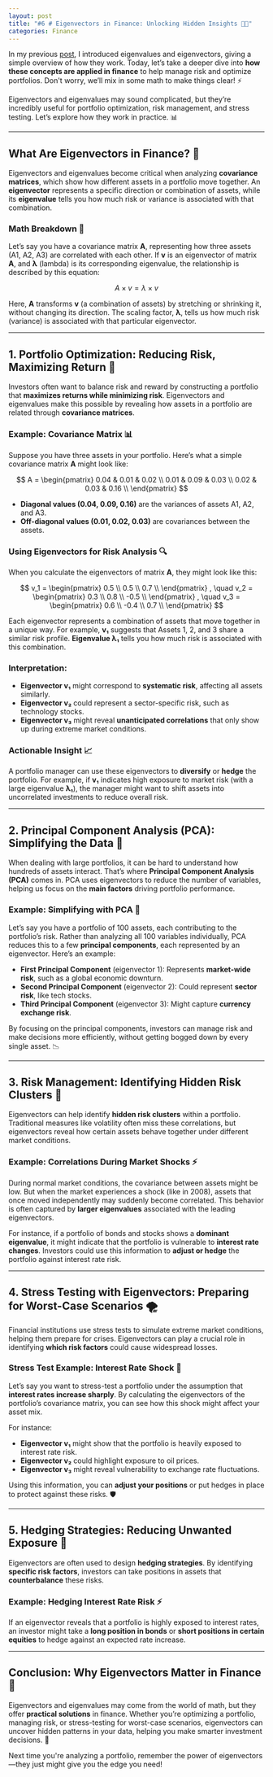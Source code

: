 ```yaml
---
layout: post
title: "#6 # Eigenvectors in Finance: Unlocking Hidden Insights 💼💡"
categories: Finance
---
```


In my previous [post](https://milankacar.github.io/math/finance/post1-linear-algebra-I/), I introduced eigenvalues and eigenvectors, giving a simple overview of how they work. Today, let’s take a deeper dive into **how these concepts are applied in finance** to help manage risk and optimize portfolios. Don't worry, we’ll mix in some math to make things clear! ⚡

Eigenvectors and eigenvalues may sound complicated, but they’re incredibly useful for portfolio optimization, risk management, and stress testing. Let’s explore how they work in practice. 📊

---

## What Are Eigenvectors in Finance? 🤔

Eigenvectors and eigenvalues become critical when analyzing **covariance matrices**, which show how different assets in a portfolio move together. An **eigenvector** represents a specific direction or combination of assets, while its **eigenvalue** tells you how much risk or variance is associated with that combination.

### Math Breakdown 🧮
Let’s say you have a covariance matrix **A**, representing how three assets (A1, A2, A3) are correlated with each other. If **v** is an eigenvector of matrix **A**, and **λ** (lambda) is its corresponding eigenvalue, the relationship is described by this equation:

$$
A \times v = \lambda \times v
$$

Here, **A** transforms **v** (a combination of assets) by stretching or shrinking it, without changing its direction. The scaling factor, **λ**, tells us how much risk (variance) is associated with that particular eigenvector.

---

## 1. Portfolio Optimization: Reducing Risk, Maximizing Return 🎯

Investors often want to balance risk and reward by constructing a portfolio that **maximizes returns while minimizing risk**. Eigenvectors and eigenvalues make this possible by revealing how assets in a portfolio are related through **covariance matrices**.

### Example: Covariance Matrix 📊

Suppose you have three assets in your portfolio. Here’s what a simple covariance matrix **A** might look like:

$$
A = 
\begin{pmatrix}
0.04 & 0.01 & 0.02 \\
0.01 & 0.09 & 0.03 \\
0.02 & 0.03 & 0.16 \\
\end{pmatrix}
$$

- **Diagonal values (0.04, 0.09, 0.16)** are the variances of assets A1, A2, and A3.
- **Off-diagonal values (0.01, 0.02, 0.03)** are covariances between the assets.

### Using Eigenvectors for Risk Analysis 🔍

When you calculate the eigenvectors of matrix **A**, they might look like this:

$$
v_1 = 
\begin{pmatrix}
0.5 \\
0.5 \\
0.7 \\
\end{pmatrix}
, \quad v_2 = 
\begin{pmatrix}
0.3 \\
0.8 \\
-0.5 \\
\end{pmatrix}
, \quad v_3 = 
\begin{pmatrix}
0.6 \\
-0.4 \\
0.7 \\
\end{pmatrix}
$$

Each eigenvector represents a combination of assets that move together in a unique way. For example, **v₁** suggests that Assets 1, 2, and 3 share a similar risk profile. **Eigenvalue λ₁** tells you how much risk is associated with this combination.

### Interpretation:

- **Eigenvector v₁** might correspond to **systematic risk**, affecting all assets similarly.
- **Eigenvector v₂** could represent a sector-specific risk, such as technology stocks.
- **Eigenvector v₃** might reveal **unanticipated correlations** that only show up during extreme market conditions.

### Actionable Insight 📈

A portfolio manager can use these eigenvectors to **diversify** or **hedge** the portfolio. For example, if **v₁** indicates high exposure to market risk (with a large eigenvalue **λ₁**), the manager might want to shift assets into uncorrelated investments to reduce overall risk.

---

## 2. Principal Component Analysis (PCA): Simplifying the Data 📐

When dealing with large portfolios, it can be hard to understand how hundreds of assets interact. That’s where **Principal Component Analysis (PCA)** comes in. PCA uses eigenvectors to reduce the number of variables, helping us focus on the **main factors** driving portfolio performance.

### Example: Simplifying with PCA 🎯

Let’s say you have a portfolio of 100 assets, each contributing to the portfolio’s risk. Rather than analyzing all 100 variables individually, PCA reduces this to a few **principal components**, each represented by an eigenvector. Here’s an example:

- **First Principal Component** (eigenvector 1): Represents **market-wide risk**, such as a global economic downturn.
- **Second Principal Component** (eigenvector 2): Could represent **sector risk**, like tech stocks.
- **Third Principal Component** (eigenvector 3): Might capture **currency exchange risk**.

By focusing on the principal components, investors can manage risk and make decisions more efficiently, without getting bogged down by every single asset. 📉

---

## 3. Risk Management: Identifying Hidden Risk Clusters 📛

Eigenvectors can help identify **hidden risk clusters** within a portfolio. Traditional measures like volatility often miss these correlations, but eigenvectors reveal how certain assets behave together under different market conditions.

### Example: Correlations During Market Shocks ⚡

During normal market conditions, the covariance between assets might be low. But when the market experiences a shock (like in 2008), assets that once moved independently may suddenly become correlated. This behavior is often captured by **larger eigenvalues** associated with the leading eigenvectors.

For instance, if a portfolio of bonds and stocks shows a **dominant eigenvalue**, it might indicate that the portfolio is vulnerable to **interest rate changes**. Investors could use this information to **adjust or hedge** the portfolio against interest rate risk.

---

## 4. Stress Testing with Eigenvectors: Preparing for Worst-Case Scenarios 🌪️

Financial institutions use stress tests to simulate extreme market conditions, helping them prepare for crises. Eigenvectors can play a crucial role in identifying **which risk factors** could cause widespread losses.

### Stress Test Example: Interest Rate Shock 🚨

Let’s say you want to stress-test a portfolio under the assumption that **interest rates increase sharply**. By calculating the eigenvectors of the portfolio’s covariance matrix, you can see how this shock might affect your asset mix.

For instance:

- **Eigenvector v₁** might show that the portfolio is heavily exposed to interest rate risk.
- **Eigenvector v₂** could highlight exposure to oil prices.
- **Eigenvector v₃** might reveal vulnerability to exchange rate fluctuations.

Using this information, you can **adjust your positions** or put hedges in place to protect against these risks. 🛡️

---

## 5. Hedging Strategies: Reducing Unwanted Exposure 🎯

Eigenvectors are often used to design **hedging strategies**. By identifying **specific risk factors**, investors can take positions in assets that **counterbalance** these risks.

### Example: Hedging Interest Rate Risk ⚡

If an eigenvector reveals that a portfolio is highly exposed to interest rates, an investor might take a **long position in bonds** or **short positions in certain equities** to hedge against an expected rate increase.

---

## Conclusion: Why Eigenvectors Matter in Finance 🔑

Eigenvectors and eigenvalues may come from the world of math, but they offer **practical solutions** in finance. Whether you’re optimizing a portfolio, managing risk, or stress-testing for worst-case scenarios, eigenvectors can uncover hidden patterns in your data, helping you make smarter investment decisions. 🚀

Next time you're analyzing a portfolio, remember the power of eigenvectors—they just might give you the edge you need!
